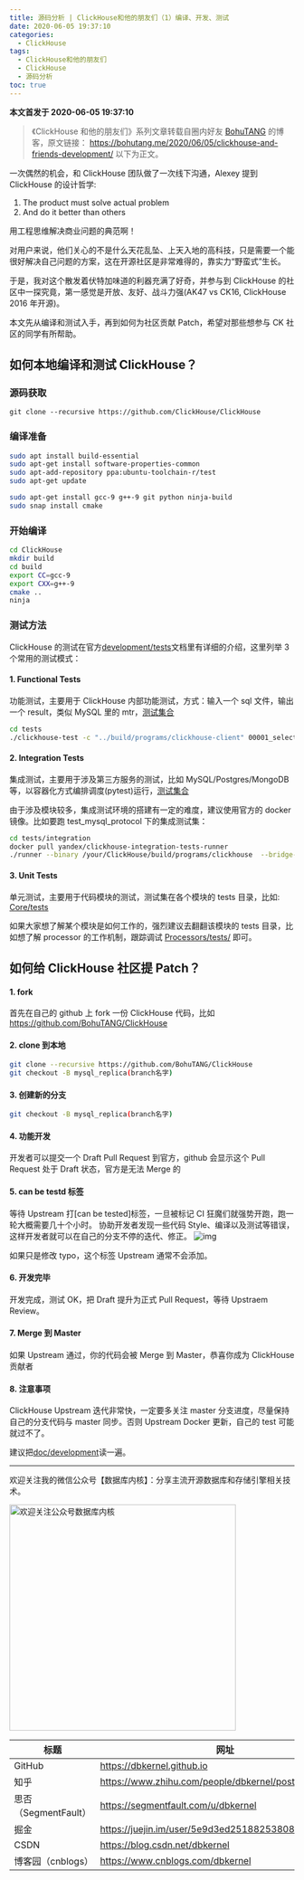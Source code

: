 ```yaml
---
title: 源码分析 | ClickHouse和他的朋友们（1）编译、开发、测试
date: 2020-06-05 19:37:10
categories:
  - ClickHouse
tags:
  - ClickHouse和他的朋友们
  - ClickHouse
  - 源码分析
toc: true
---
```


<!-- more -->

**本文首发于 2020-06-05 19:37:10**

> 《ClickHouse 和他的朋友们》系列文章转载自圈内好友 [BohuTANG](https://bohutang.me/) 的博客，原文链接：
> https://bohutang.me/2020/06/05/clickhouse-and-friends-development/
> 以下为正文。

一次偶然的机会，和 ClickHouse 团队做了一次线下沟通，Alexey 提到 ClickHouse 的设计哲学:

1. The product must solve actual problem
2. And do it better than others

用工程思维解决商业问题的典范啊！

对用户来说，他们关心的不是什么天花乱坠、上天入地的高科技，只是需要一个能很好解决自己问题的方案，这在开源社区是非常难得的，靠实力“野蛮式”生长。

于是，我对这个散发着伏特加味道的利器充满了好奇，并参与到 ClickHouse 的社区中一探究竟，第一感觉是开放、友好、战斗力强(AK47 vs CK16, ClickHouse 2016 年开源)。

本文先从编译和测试入手，再到如何为社区贡献 Patch，希望对那些想参与 CK 社区的同学有所帮助。

## **如何本地编译和测试 ClickHouse？**

### **源码获取**

```
git clone --recursive https://github.com/ClickHouse/ClickHouse
```

### **编译准备**

```bash
sudo apt install build-essential
sudo apt-get install software-properties-common
sudo apt-add-repository ppa:ubuntu-toolchain-r/test
sudo apt-get update

sudo apt-get install gcc-9 g++-9 git python ninja-build
sudo snap install cmake
```

### **开始编译**

```bash
cd ClickHouse
mkdir build
cd build
export CC=gcc-9
export CXX=g++-9
cmake ..
ninja
```

### **测试方法**

ClickHouse 的测试在官方[development/tests](https://github.com/ClickHouse/ClickHouse/blob/master/docs/en/development/tests.md)文档里有详细的介绍，这里列举 3 个常用的测试模式：

#### 1. Functional Tests

功能测试，主要用于 ClickHouse 内部功能测试，方式：输入一个 sql 文件，输出一个 result，类似 MySQL 里的 mtr，[测试集合](https://github.com/ClickHouse/ClickHouse/tree/master/tests/queries)

```bash
cd tests
./clickhouse-test -c "../build/programs/clickhouse-client" 00001_select_1
```

#### 2. Integration Tests

集成测试，主要用于涉及第三方服务的测试，比如 MySQL/Postgres/MongoDB 等，以容器化方式编排调度(pytest)运行，[测试集合](https://github.com/ClickHouse/ClickHouse/tree/master/tests/integration)

由于涉及模块较多，集成测试环境的搭建有一定的难度，建议使用官方的 docker 镜像。比如要跑 test_mysql_protocol 下的集成测试集：

```bash
cd tests/integration
docker pull yandex/clickhouse-integration-tests-runner
./runner --binary /your/ClickHouse/build/programs/clickhouse  --bridge-binary /your/ClickHouse/build/programs/clickhouse-odbc-bridge --configs-dir /your/ClickHouse/programs/server/ 'test_mysql_protocol/test.py::test_java_client -ss -vv'
```

#### 3. Unit Tests

单元测试，主要用于代码模块的测试，测试集在各个模块的 tests 目录，比如: [Core/tests](https://github.com/ClickHouse/ClickHouse/tree/master/src/Core/tests)

如果大家想了解某个模块是如何工作的，强烈建议去翻翻该模块的 tests 目录，比如想了解 processor 的工作机制，跟踪调试 [Processors/tests/](https://github.com/ClickHouse/ClickHouse/blob/master/src/Processors/tests/processors_test.cpp) 即可。

## **如何给 ClickHouse 社区提 Patch？**

#### 1. fork

首先在自己的 github 上 fork 一份 ClickHouse 代码，比如 https://github.com/BohuTANG/ClickHouse

#### 2. clone 到本地

```bash
git clone --recursive https://github.com/BohuTANG/ClickHouse
git checkout -B mysql_replica(branch名字)
```

#### 3. 创建新的分支

```bash
git checkout -B mysql_replica(branch名字)
```

#### 4. 功能开发

开发者可以提交一个 Draft Pull Request 到官方，github 会显示这个 Pull Request 处于 Draft 状态，官方是无法 Merge 的

#### 5. can be testd 标签

等待 Upstream 打[can be tested]标签，一旦被标记 CI 狂魔们就强势开跑，跑一轮大概需要几十个小时。
协助开发者发现一些代码 Style、编译以及测试等错误，这样开发者就可以在自己的分支不停的迭代、修正。
![img](github-ck-ci.jpeg)

如果只是修改 typo，这个标签 Upstream 通常不会添加。

#### 6. 开发完毕

开发完成，测试 OK，把 Draft 提升为正式 Pull Request，等待 Upstraem Review。

#### 7. Merge 到 Master

如果 Upstream 通过，你的代码会被 Merge 到 Master，恭喜你成为 ClickHouse 贡献者

#### 8. 注意事项

ClickHouse Upstream 迭代非常快，一定要多关注 master 分支进度，尽量保持自己的分支代码与 master 同步。否则 Upstream Docker 更新，自己的 test 可能就过不了。

建议把[doc/development](https://github.com/ClickHouse/ClickHouse/tree/master/docs/en/development)读一遍。

---

欢迎关注我的微信公众号【数据库内核】：分享主流开源数据库和存储引擎相关技术。

<img src="https://dbkernel-1306518848.cos.ap-beijing.myqcloud.com/wechat/my-wechat-official-account.png" width="400" height="400" alt="欢迎关注公众号数据库内核" align="center"/>

| 标题                 | 网址                                                  |
| -------------------- | ----------------------------------------------------- |
| GitHub               | https://dbkernel.github.io                            |
| 知乎                 | https://www.zhihu.com/people/dbkernel/posts           |
| 思否（SegmentFault） | https://segmentfault.com/u/dbkernel                   |
| 掘金                 | https://juejin.im/user/5e9d3ed251882538083fed1f/posts |
| CSDN                 | https://blog.csdn.net/dbkernel                        |
| 博客园（cnblogs）    | https://www.cnblogs.com/dbkernel                      |
